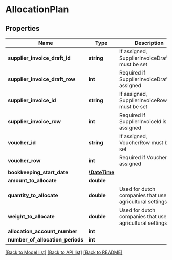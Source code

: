 # AllocationPlan

## Properties
Name | Type | Description | Notes
------------ | ------------- | ------------- | -------------
**supplier_invoice_draft_id** | **string** | If assigned, SupplierInvoiceDraftRow must be set | [optional] 
**supplier_invoice_draft_row** | **int** | Required if SupplierInvoiceDraftId is assigned | [optional] 
**supplier_invoice_id** | **string** | If assigned, SupplierInvoiceRow must be set | [optional] 
**supplier_invoice_row** | **int** | Required if SupplierInvoiceId is assigned | [optional] 
**voucher_id** | **string** | If assigned, VoucherRow must be set | [optional] 
**voucher_row** | **int** | Required if VoucherId is assigned | [optional] 
**bookkeeping_start_date** | [**\DateTime**](\DateTime.md) |  | 
**amount_to_allocate** | **double** |  | 
**quantity_to_allocate** | **double** | Used for dutch companies that use agricultural settings | [optional] 
**weight_to_allocate** | **double** | Used for dutch companies that use agricultural settings | [optional] 
**allocation_account_number** | **int** |  | 
**number_of_allocation_periods** | **int** |  | 

[[Back to Model list]](../README.md#documentation-for-models) [[Back to API list]](../README.md#documentation-for-api-endpoints) [[Back to README]](../README.md)


